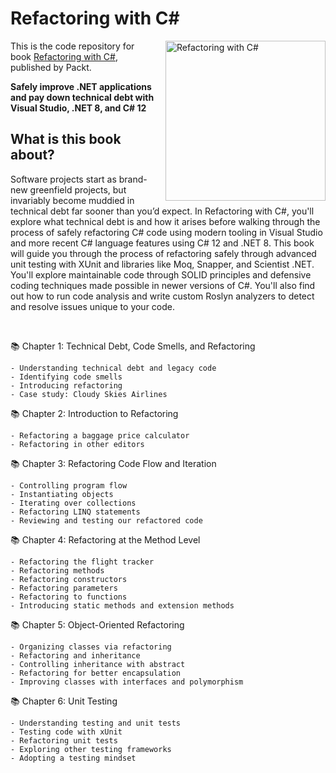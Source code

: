 # Refactoring with C#

<a href="https://www.packtpub.com/product/refactoring-with-c/9781835089989?utm_source=github&utm_medium=repository&utm_campaign=9781835089989">
    <img src="https://content.packt.com/B21324/cover_image_small.jpg" alt="Refactoring with C#" height="256px" align="right" style="padding-left:15px;">
</a>

This is the code repository for book [Refactoring with C#](https://www.packtpub.com/product/refactoring-with-c/9781835089989?utm_source=github&utm_medium=repository&utm_campaign=9781835089989), published by Packt.

**Safely improve .NET applications and pay down technical debt with Visual Studio, .NET 8, and C# 12**


## What is this book about?
Software projects start as brand-new greenfield projects, but invariably become muddied in technical debt far sooner than you’d expect. In Refactoring with C#, you'll explore what technical debt is and how it arises before walking through the process of safely refactoring C# code using modern tooling in Visual Studio and more recent C# language features using C# 12 and .NET 8. This book will guide you through the process of refactoring safely through advanced unit testing with XUnit and libraries like Moq, Snapper, and Scientist .NET. You'll explore maintainable code through SOLID principles and defensive coding techniques made possible in newer versions of C#. You'll also find out how to run code analysis and write custom Roslyn analyzers to detect and resolve issues unique to your code.

<br/>

 📚 Chapter 1: Technical Debt, Code Smells, and Refactoring

    - Understanding technical debt and legacy code
    - Identifying code smells
    - Introducing refactoring
    - Case study: Cloudy Skies Airlines

 📚 Chapter 2: Introduction to Refactoring

    - Refactoring a baggage price calculator
    - Refactoring in other editors

 📚 Chapter 3: Refactoring Code Flow and Iteration

    - Controlling program flow
    - Instantiating objects
    - Iterating over collections
    - Refactoring LINQ statements
    - Reviewing and testing our refactored code

 📚 Chapter 4: Refactoring at the Method Level

    - Refactoring the flight tracker
    - Refactoring methods
    - Refactoring constructors
    - Refactoring parameters
    - Refactoring to functions
    - Introducing static methods and extension methods

 📚 Chapter 5: Object-Oriented Refactoring

    - Organizing classes via refactoring
    - Refactoring and inheritance
    - Controlling inheritance with abstract
    - Refactoring for better encapsulation
    - Improving classes with interfaces and polymorphism

 📚 Chapter 6: Unit Testing

    - Understanding testing and unit tests
    - Testing code with xUnit
    - Refactoring unit tests
    - Exploring other testing frameworks
    - Adopting a testing mindset
    